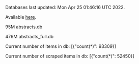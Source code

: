Databases last updated: Mon Apr 25 01:46:16 UTC 2022. 

Available [here](https://github.com/cbeauhilton/ash-db/releases).


95M	abstracts.db

476M	abstracts_full.db

Current number of items in db:
[{"count(*)": 93309}]

Current number of scraped items in db:
[{"count(*)": 52450}]
